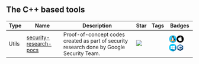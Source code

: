 
## The C++ based tools

| Type | Name | Description | Star | Tags | Badges |
| --- | --- | --- | --- | --- | --- |
|Utils|[security-research-pocs](https://github.com/google/security-research-pocs)|Proof-of-concept codes created as part of security research done by Google Security Team.|![](https://img.shields.io/github/stars/google/security-research-pocs?label=%20)||![linux](./images/linux.png)![macos](./images/apple.png)![windows](./images/windows.png)[![C++](/images/c++.png)](/categorize/langs/C++.md)|

